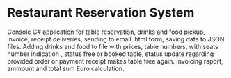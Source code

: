 # Restaurant Reservation System
Console C# application for table reservation, drinks and food pickup, invoice, receipt deliveries, sending to email, html form, saving data to JSON files.
Adding drinks and food to file with prices, table numbers, with seats number indication , status free or booked table, status update regarding provided order or payment receipt makes table free again. Invoicing raport, ammount and total sum Euro calculation.
